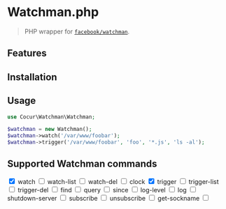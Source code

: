 Watchman.php
============

> PHP wrapper for [`facebook/watchman`](https://github.com/facebook/watchman).


Features
--------


Installation
------------

Usage
-----

```php
use Cocur\Watchman\Watchman;

$watchman = new Watchman();
$watchman->watch('/var/www/foobar');
$watchman->trigger('/var/www/foobar', 'foo', '*.js', 'ls -al');
```


Supported Watchman commands
---------------------------

<input type="checkbox" checked> watch
<input type="checkbox"> watch-list
<input type="checkbox"> watch-del
<input type="checkbox"> clock
<input type="checkbox" checked> trigger
<input type="checkbox"> trigger-list
<input type="checkbox"> trigger-del
<input type="checkbox"> find
<input type="checkbox"> query
<input type="checkbox"> since
<input type="checkbox"> log-level
<input type="checkbox"> log
<input type="checkbox"> shutdown-server
<input type="checkbox"> subscribe
<input type="checkbox"> unsubscribe
<input type="checkbox"> get-sockname
<input type="checkbox">
